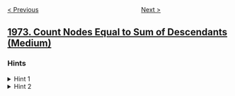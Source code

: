 <!--|This file generated by command(leetcode description); DO NOT EDIT.    |-->
<!--+----------------------------------------------------------------------+-->
<!--|@author    awesee <openset.wang@gmail.com>                           |-->
<!--|@link      https://github.com/awesee                                 |-->
<!--|@home      https://github.com/awesee/leetcode                        |-->
<!--+----------------------------------------------------------------------+-->

[< Previous](../first-and-last-call-on-the-same-day "First and Last Call On the Same Day")
　　　　　　　　　　　　　　　　
[Next >](../minimum-time-to-type-word-using-special-typewriter "Minimum Time to Type Word Using Special Typewriter")

## [1973. Count Nodes Equal to Sum of Descendants (Medium)](https://leetcode.com/problems/count-nodes-equal-to-sum-of-descendants "")



### Hints
<details>
<summary>Hint 1</summary>
Can we reuse previously calculated information?
</details>

<details>
<summary>Hint 2</summary>
How can we calculate the sum of the current subtree using the sum of the child's subtree?
</details>
